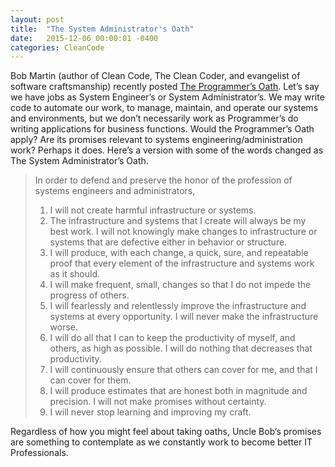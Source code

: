 ```yaml
---
layout: post
title:  "The System Administrator's Oath"
date:   2015-12-06 00:00:01 -0400
categories: CleanCode
---
```

Bob Martin (author of Clean Code, The Clean Coder, and evangelist of software craftsmanship) recently
posted [The Programmer’s Oath][ProgrammersOathURL]. Let’s say we have jobs as System Engineer’s or
System Administrator’s. We may write code to automate our work, to manage, maintain, and operate our
systems and environments, but we don’t necessarily work as Programmer’s do writing applications for
business functions. Would the Programmer’s Oath apply? Are its promises relevant to systems
engineering/administration work? Perhaps it does. Here’s a version with some of the words changed as
The System Administrator’s Oath.

> In order to defend and preserve the honor of the profession of systems engineers and administrators,
> 
> 1. I will not create harmful infrastructure or systems.
> 2. The infrastructure and systems that I create will always be my best work. I will not knowingly make
> changes to infrastructure or systems that are defective either in behavior or structure.
> 3. I will produce, with each change, a quick, sure, and repeatable proof that every element of the
> infrastructure and systems work as it should.
> 4. I will make frequent, small, changes so that I do not impede the progress of others.
> 5. I will fearlessly and relentlessly improve the infrastructure and systems at every opportunity.
> I will never make the infrastructure worse.
> 6. I will do all that I can to keep the productivity of myself, and others, as high as possible.
> I will do nothing that decreases that productivity.
> 7. I will continuously ensure that others can cover for me, and that I can cover for them.
> 8. I will produce estimates that are honest both in magnitude and precision. I will not make promises
> without certainty.
> 9. I will never stop learning and improving my craft.

Regardless of how you might feel about taking oaths, Uncle Bob’s promises are something to contemplate
as we constantly work to become better IT Professionals.

[ProgrammersOathURL]: http://blog.cleancoder.com/uncle-bob/2015/11/18/TheProgrammersOath.html

